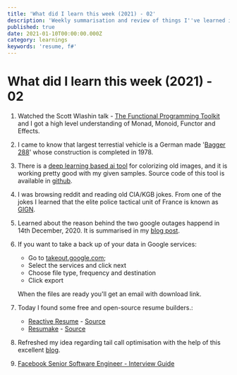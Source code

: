 ```yaml
---
title: 'What did I learn this week (2021) - 02'
description: 'Weekly summarisation and review of things I''ve learned in the second week of January 2021'
published: true
date: 2021-01-10T00:00:00.000Z
category: learnings
keywords: 'resume, f#'    
---
```


# What did I learn this week (2021) - 02

1. Watched the Scott Wlashin talk - [The Functional Programming Toolkit](https://www.youtube.com/watch?v=Nrp_LZ-XGsY) and I got a high level understanding of Monad, Monoid, Functor and Effects.
2. I came to know that largest terrestial vehicle is a German made '[Bagger 288](https://en.wikipedia.org/wiki/Bagger_288)' whose construction is completed in 1978.
3. There is a [deep learning based ai tool](https://deepai.org/machine-learning-model/colorizer) for colorizing old images, and it is working pretty good with my given samples. Source code of this tool is available in [github](https://github.com/jantic/DeOldify).
4. I was browsing reddit and reading old CIA/KGB jokes. From one of the jokes I learned that the elite police tactical unit of France is known as [GIGN](https://en.wikipedia.org/wiki/GIGN).
5. Learned about the reason behind the two google outages happend in 14th December, 2020. It is summarised in my [blog post](https://krishnamohan.dev/blog/understanding-google-outages).
6. If you want to take a back up of your data in Google services:
    - Go to [takeout.google.com](https://takeout.google.com/);
    - Select the services and click next
    - Choose file type, frequency and destination
    - Click export

    When the files are ready you'll get an email with download link.
7. Today I found some free and open-source resume builders.:
    - [Reactive Resume](https://rx-resume.web.app/) - [Source](https://github.com/AmruthPillai/Reactive-Resume)
    - [Resumake](https://resumake.io/) - [Source](https://github.com/saadq/resumake.io)
8. Refreshed my idea regarding tail call optimisation with the help of this excellent [blog](https://eklitzke.org/how-tail-call-optimization-works). 
9. [Facebook Senior Software Engineer - Interview Guide](https://daqo.medium.com/facebook-senior-software-engineer-interview-the-only-post-youll-need-to-read-e4604ff2336d)